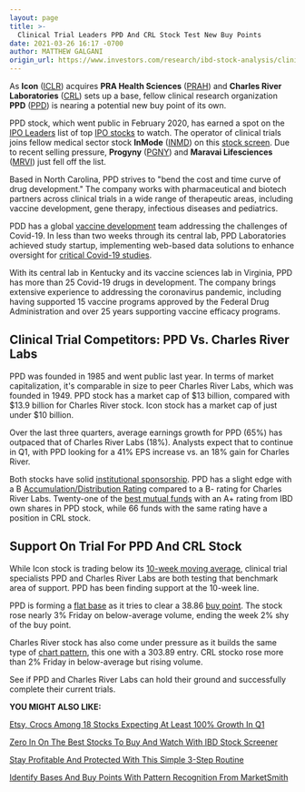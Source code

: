 ```yaml
---
layout: page
title: >-
  Clinical Trial Leaders PPD And CRL Stock Test New Buy Points
date: 2021-03-26 16:17 -0700
author: MATTHEW GALGANI
origin_url: https://www.investors.com/research/ibd-stock-analysis/clinical-trial-leaders-ppd-crl-stocks-test-new-breakouts/
---
```





As **Icon** ([ICLR](https://research.investors.com/quote.aspx?symbol=ICLR)) acquires **PRA Health Sciences** ([PRAH](https://research.investors.com/quote.aspx?symbol=PRAH)) and **Charles River Laboratories** ([CRL](https://research.investors.com/quote.aspx?symbol=CRL)) sets up a base, fellow clinical research organization **PPD** ([PPD](https://research.investors.com/quote.aspx?symbol=PPD)) is nearing a potential new buy point of its own.




PPD stock, which went public in February 2020, has earned a spot on the [IPO Leaders](https://research.investors.com/stock-lists/ipo-leaders/) list of top [IPO stocks](https://www.investors.com/research/ipo-stock-news-and-analysis-find-todays-top-new-issues/) to watch. The operator of clinical trials joins fellow medical sector stock **InMode** ([INMD](https://research.investors.com/quote.aspx?symbol=INMD)) on this [stock screen](https://www.investors.com/research/best-stocks-to-buy-watch-ibd-screen-of-the-day/). Due to recent selling pressure, **Progyny** ([PGNY](https://research.investors.com/quote.aspx?symbol=PGNY)) and **Maravai Lifesciences** ([MRVI](https://research.investors.com/quote.aspx?symbol=MRVI)) just fell off the list.


Based in North Carolina, PPD strives to "bend the cost and time curve of drug development." The company works with pharmaceutical and biotech partners across clinical trials in a wide range of therapeutic areas, including vaccine development, gene therapy, infectious diseases and pediatrics.


PDD has a global [vaccine development](https://www.ppd.com/how-we-help/covid-19/) team addressing the challenges of Covid-19. In less than two weeks through its central lab, PPD Laboratories achieved study startup, implementing web-based data solutions to enhance oversight for [critical Covid-19 studies](https://www.ppd.com/our-solutions/ppd-laboratories/ppd-laboratories-covid-19-solution/).


With its central lab in Kentucky and its vaccine sciences lab in Virginia, PPD has more than 25 Covid-19 drugs in development. The company brings extensive experience to addressing the coronavirus pandemic, including having supported 15 vaccine programs approved by the Federal Drug Administration and over 25 years supporting vaccine efficacy programs.


Clinical Trial Competitors: PPD Vs. Charles River Labs
------------------------------------------------------


PPD was founded in 1985 and went public last year. In terms of market capitalization, it's comparable in size to peer Charles River Labs, which was founded in 1949. PPD stock has a market cap of $13 billion, compared with $13.9 billion for Charles River stock. Icon stock has a market cap of just under $10 billion.


Over the last three quarters, average earnings growth for PPD (65%) has outpaced that of Charles River Labs (18%). Analysts expect that to continue in Q1, with PPD looking for a 41% EPS increase vs. an 18% gain for Charles River.


Both stocks have solid [institutional sponsorship](https://www.investors.com/ibd-university/can-slim/institutional-sponsorship/). PPD has a slight edge with a B [Accumulation/Distribution Rating](https://www.investors.com/how-to-invest/investors-corner/why-the-accumulationdistribution-rating-is-one-key-to-finding-great-stocks/) compared to a B- rating for Charles River Labs. Twenty-one of the [best mutual funds](https://www.investors.com/etfs-and-funds/mutual-funds/best-mutual-funds-beating-sp-500-over-last-1-3-5-10-years/) with an A+ rating from IBD own shares in PPD stock, while 66 funds with the same rating have a position in CRL stock.


Support On Trial For PPD And CRL Stock
--------------------------------------


While Icon stock is trading below its [10-week moving average](https://www.investors.com/how-to-invest/how-to-read-stock-charts-market-trends-moving-averages-nvidia-netflix-amazon/), clinical trial specialists PPD and Charles River Labs are both testing that benchmark area of support. PPD has been finding support at the 10-week line.


PPD is forming a [flat base](https://www.investors.com/how-to-invest/chart-reading-for-beginners-chart-patterns-cup-with-handle-double-bottom-flat-base/) as it tries to clear a 38.86 [buy point](https://www.investors.com/how-to-invest/investors-corner/chart-reading-basics-how-a-buy-point-marks-a-time-of-opportunity/). The stock rose nearly 3% Friday on below-average volume, ending the week 2% shy of the buy point.


Charles River stock has also come under pressure as it builds the same type of [chart pattern](https://www.investors.com/how-to-invest/stock-chart-reading-for-beginners/), this one with a 303.89 entry. CRL stocko rose more than 2% Friday in below-average but rising volume.


See if PPD and Charles River Labs can hold their ground and successfully complete their current trials.



**YOU MIGHT ALSO LIKE:**


[Etsy, Crocs Among 18 Stocks Expecting At Least 100% Growth In Q1](https://www.investors.com/research/best-growth-stocks-to-buy-and-watch-q1-2021/)


[Zero In On The Best Stocks To Buy And Watch With IBD Stock Screener](https://ibdstockscreener.investors.com/)


[Stay Profitable And Protected With This Simple 3-Step Routine](https://www.investors.com/how-to-invest/investors-corner/investing-in-stocks-start-with-stock-market-investing-routine-routine/?)


[Identify Bases And Buy Points With Pattern Recognition From MarketSmith](https://www.investors.com/product/marketsmith/?artProdLink=MarketSmith)




